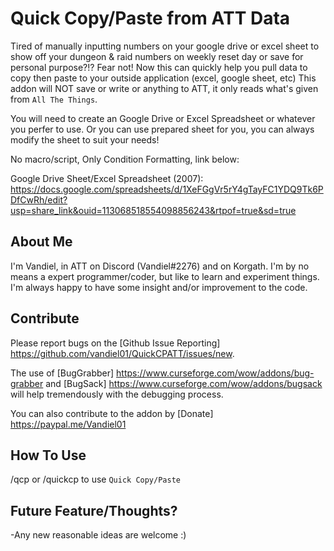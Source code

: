 # Quick Copy/Paste from ATT Data
Tired of manually inputting numbers on your google drive or excel sheet to show off your dungeon & raid numbers on weekly reset day or save for personal purpose?!?  Fear not!  Now this can quickly help you pull data to copy then paste to your outside application (excel, google sheet, etc)  This addon will NOT save or write or anything to ATT, it only reads what's given from `All The Things`.

You will need to create an Google Drive or Excel Spreadsheet or whatever you perfer to use.  Or you can use prepared sheet for you, you can always modify the sheet to suit your needs!

No macro/script, Only Condition Formatting, link below:

  Google Drive Sheet/Excel Spreadsheet (2007):
  https://docs.google.com/spreadsheets/d/1XeFGgVr5rY4gTayFC1YDQ9Tk6PDfCwRh/edit?usp=share_link&ouid=113068518554098856243&rtpof=true&sd=true

## About Me
I'm Vandiel, in ATT on Discord (Vandiel#2276) and on Korgath.  I'm by no means a expert programmer/coder, but like to learn and experiment things.  I'm always happy to have some insight and/or improvement to the code.

## Contribute
Please report bugs on the [Github Issue Reporting] https://github.com/vandiel01/QuickCPATT/issues/new.

The use of [BugGrabber] https://www.curseforge.com/wow/addons/bug-grabber and [BugSack] https://www.curseforge.com/wow/addons/bugsack will help tremendously with the debugging process.

You can also contribute to the addon by [Donate] https://paypal.me/Vandiel01

## How To Use
/qcp or /quickcp to use `Quick Copy/Paste`

## Future Feature/Thoughts?
-Any new reasonable ideas are welcome :)
